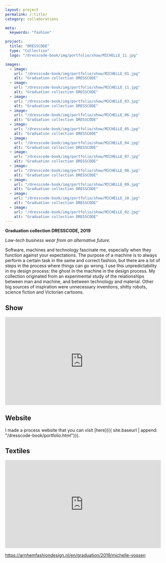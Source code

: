 ```yaml
---
layout: project
permalink: /:title/
category: collaborations

meta:
  keywords: "fashion"

project:
  title: "DRESSCODE"
  type: "Collection"
  logo: "/dresscode-book/img/portfolio/show/MICHELLE_11.jpg"

images:
  - image:
    url: "/dresscode-book/img/portfolio/show/MICHELLE_01.jpg"
    alt: "Graduation collection DRESSCODE"
  - image:
    url: "/dresscode-book/img/portfolio/show/MICHELLE_11.jpg"
    alt: "Graduation collection DRESSCODE"
  - image:
    url: "/dresscode-book/img/portfolio/show/MICHELLE_03.jpg"
    alt: "Graduation collection DRESSCODE"
  - image:
    url: "/dresscode-book/img/portfolio/show/MICHELLE_06.jpg"
    alt: "Graduation collection DRESSCODE"
  - image:
    url: "/dresscode-book/img/portfolio/show/MICHELLE_05.jpg"
    alt: "Graduation collection DRESSCODE"
  - image:
    url: "/dresscode-book/img/portfolio/show/MICHELLE_04.jpg"
    alt: "Graduation collection DRESSCODE"
  - image:
    url: "/dresscode-book/img/portfolio/show/MICHELLE_07.jpg"
    alt: "Graduation collection DRESSCODE"
  - image:
    url: "/dresscode-book/img/portfolio/show/MICHELLE_08.jpg"
    alt: "Graduation collection DRESSCODE"
  - image:
    url: "/dresscode-book/img/portfolio/show/MICHELLE_09.jpg"
    alt: "Graduation collection DRESSCODE"
  - image:
    url: "/dresscode-book/img/portfolio/show/MICHELLE_10.jpg"
    alt: "Graduation collection DRESSCODE"
  - image:
    url: "/dresscode-book/img/portfolio/show/MICHELLE_02.jpg"
    alt: "Graduation collection DRESSCODE"
---
```


**Graduation collection DRESSCODE, 2019**

*Low-tech business wear from an alternative future.*

Software, machines and technology fascinate me, especially when they function against your expectations. The purpose of a machine is to always perform a certain task in the same and correct fashion, but there are a lot of steps in the process where things can go wrong. I use this unpredictability in my design process: the ghost in the machine in the design process. My collection originated from an experimental study of the relationships between man and machine, and between technology and material. Other big sources of inspiration were unnecessary inventions, shitty robots, science fiction and Victorian cartoons. 

## Show

<div style="padding:56.25% 0 0 0;position:relative;"><iframe src="https://player.vimeo.com/video/343820912?h=950c3afa79&autoplay=1&title=0&byline=0&portrait=0" style="position:absolute;top:0;left:0;width:100%;height:100%;" frameborder="0" allow="autoplay; fullscreen; picture-in-picture" allowfullscreen></iframe></div>

## Website
I made a process website that you can visit [here]({{ site.baseurl | append: "/dresscode-book/portfolio.html"}}).

## Textiles

<div style="padding:56.25% 0 0 0;position:relative;"><iframe src="https://player.vimeo.com/video/348137011?h=d5bcb2fd39&loop=1&title=0&byline=0&portrait=0" style="position:absolute;top:0;left:0;width:100%;height:100%;" frameborder="0" allow="autoplay; fullscreen; picture-in-picture" allowfullscreen></iframe></div><script src="https://player.vimeo.com/api/player.js"></script>

<https://arnhemfashiondesign.nl/en/graduation/2019/michelle-vossen>